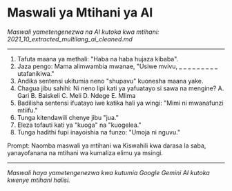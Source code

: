 # Maswali ya Mtihani ya AI
*Maswali yametengenezwa na AI kutoka kwa mtihani: 2021_10_extracted_multilang_ai_cleaned.md*

---

1.  Tafuta maana ya methali: "Haba na haba hujaza kibaba".
2.  Jaza pengo: Mama alimwambia mwanae, "Usiwe mvivu, _ _ _ _ _ _ _ _ _ utafanikiwa."
3.  Andika sentensi ukitumia neno "shupavu" kuonesha maana yake.
4.  Chagua jibu sahihi: Ni neno lipi kati ya yafuatayo si sawa na mengine?
    A. Gari B. Baiskeli C. Meli D. Ndege E. Mlima
5.  Badilisha sentensi ifuatayo iwe katika hali ya wingi: "Mimi ni mwanafunzi mtiifu."
6.  Tunga kitendawili chenye jibu "jua."
7.  Eleza tofauti kati ya "kuoga" na "kuogelea."
8.  Tunga hadithi fupi inayoishia na funzo: "Umoja ni nguvu."

Prompt: Naomba maswali ya mtihani wa Kiswahili kwa darasa la saba, yanayofanana na mtihani wa kumaliza elimu ya msingi.

---
*Maswali haya yametengenezwa kwa kutumia Google Gemini AI kutoka kwenye mtihani halisi.*

